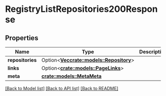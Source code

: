 # RegistryListRepositories200Response

## Properties

Name | Type | Description | Notes
------------ | ------------- | ------------- | -------------
**repositories** | Option<[**Vec<crate::models::Repository>**](repository.md)> |  | [optional]
**links** | Option<[**crate::models::PageLinks**](page_links.md)> |  | [optional]
**meta** | [**crate::models::MetaMeta**](meta_meta.md) |  | 

[[Back to Model list]](../README.md#documentation-for-models) [[Back to API list]](../README.md#documentation-for-api-endpoints) [[Back to README]](../README.md)


